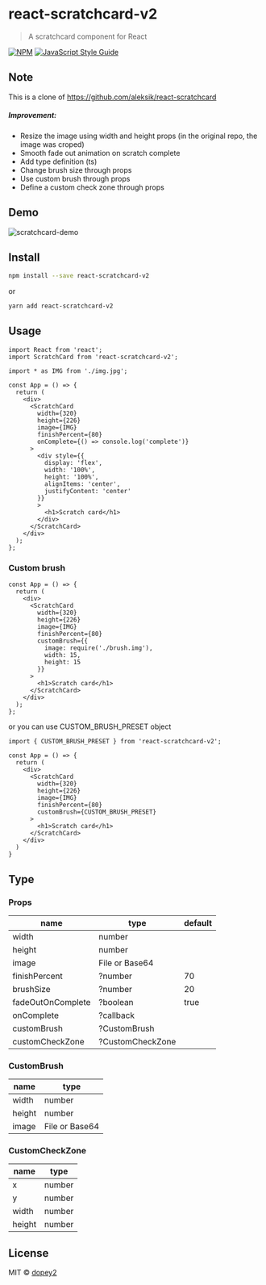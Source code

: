 # react-scratchcard-v2

> A scratchcard component for React

[![NPM](https://img.shields.io/npm/v/react-scratchcard-v2.svg)](https://www.npmjs.com/package/react-scratchcard-v2) [![JavaScript Style Guide](https://img.shields.io/badge/code_style-standard-brightgreen.svg)](https://standardjs.com)


## Note
This is a clone of https://github.com/aleksik/react-scratchcard
##### Improvement:
- Resize the image using width and height props (in the original repo, the image was croped)
- Smooth fade out animation on scratch complete
- Add type definition (ts)
- Change brush size through props
- Use custom brush through props
- Define a custom check zone through props

## Demo

![scratchcard-demo](https://user-images.githubusercontent.com/22329040/140519100-b6ee86e3-0009-4ab6-bcd0-c7fefdb8720d.gif)

## Install

```bash
npm install --save react-scratchcard-v2
```
or
```bash
yarn add react-scratchcard-v2 
```


## Usage

```tsx
import React from 'react';
import ScratchCard from 'react-scratchcard-v2';

import * as IMG from './img.jpg';

const App = () => {
  return (
    <div>
      <ScratchCard
        width={320}
        height={226}
        image={IMG}
        finishPercent={80}
        onComplete={() => console.log('complete')}
      >
        <div style={{
          display: 'flex',
          width: '100%',
          height: '100%',
          alignItems: 'center',
          justifyContent: 'center'
        }}
        >
          <h1>Scratch card</h1>
        </div>
      </ScratchCard>
    </div>
  );
};
```

### Custom brush

```tsx
const App = () => {
  return (
    <div>
      <ScratchCard
        width={320}
        height={226}
        image={IMG}
        finishPercent={80}
        customBrush={{
          image: require('./brush.img'),
          width: 15,
          height: 15
        }}
      >
        <h1>Scratch card</h1>
      </ScratchCard>
    </div>
  );
};
```

or you can use CUSTOM_BRUSH_PRESET object

```tsx
import { CUSTOM_BRUSH_PRESET } from 'react-scratchcard-v2';

const App = () => {
  return (
    <div>
      <ScratchCard
        width={320}
        height={226}
        image={IMG}
        finishPercent={80}
        customBrush={CUSTOM_BRUSH_PRESET}
      >
        <h1>Scratch card</h1>
      </ScratchCard>
    </div>
  )
}
```


## Type

### Props

| **name**          | **type**        | **default** |
|-------------------|-----------------|-------------|
| width             | number          |             |
| height            | number          |             |
| image             | File or Base64  |             |
| finishPercent     | ?number         | 70          |
| brushSize         | ?number         | 20          |
| fadeOutOnComplete | ?boolean        | true        |
| onComplete        | ?callback       |             |
| customBrush       | ?CustomBrush    |             |
| customCheckZone   | ?CustomCheckZone|             |


### CustomBrush

| **name** | **type**       |
|----------|----------------|
| width    | number         |
| height   | number         |
| image    | File or Base64 |

### CustomCheckZone

| **name** | **type**       |
|----------|----------------|
| x        | number         |
| y        | number         |
| width    | number         |
| height   | number         |



## License

MIT © [dopey2](https://github.com/dopey2) 
